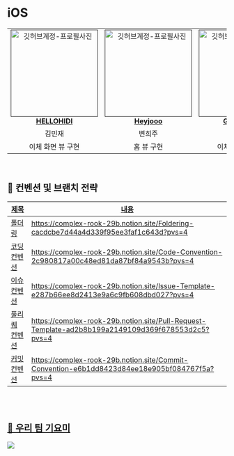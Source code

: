 # iOS
<div align="center">
</div>

<table align="center">
    <tr align="center">
        <td style="min-width: 150px;">
            <a href="">
              <img src="https://avatars.githubusercontent.com/u/60292150?v=4" width="200" alt="깃허브계정-프로필사진">
              <br />
              <b>HELLOHIDI</b>
            </a>
        </td>
      <td style="min-width: 150px;">
            <a href="">
              <img src="https://avatars.githubusercontent.com/u/97782228?v=4" width="200" alt="깃허브계정-프로필사진">
              <br />
              <b>Heyjooo</b>
            </a>
        </td>
      <td style="min-width: 150px;">
            <a href="">
              <img src="https://avatars.githubusercontent.com/u/70939232?v=4" width="200" alt="깃허브계정-프로필사진">
              <br />
              <b>Godsamble</b>
            </a>
        </td>
    </tr>
    <tr align="center">
        <td>
            김민재 <br/>
      </td>
       <td>
            변희주 <br/>
      </td>
       <td>
            곽성준 <br/>
      </td>
    </tr>
    <tr align="center">
        <td>
           이체 화면 뷰 구현  <br/>
      </td>
       <td>
            홈 뷰 구현 <br/>
      </td>
       <td>
            이체 목록 뷰 구현 <br/>
      </td>
    </tr>
</table>

<br>
<h2>  📄 컨벤션 및 브랜치 전략 </h2>

<a href="" />

| 제목        | 내용                                                                             |
| ----------- | -------------------------------------------------------------------------------- |
|폴더링|https://complex-rook-29b.notion.site/Foldering-cacdcbe7d44a4d339f95ee3faf1c643d?pvs=4|
|코딩 컨벤션|https://complex-rook-29b.notion.site/Code-Convention-2c980817a00c48ed81da87bf84a9543b?pvs=4|
|이슈 컨벤션|https://complex-rook-29b.notion.site/Issue-Template-e287b66ee8d2413e9a6c9fb608dbd027?pvs=4|
|풀리퀘 컨벤션|https://complex-rook-29b.notion.site/Pull-Request-Template-ad2b8b199a2149109d369f678553d2c5?pvs=4|
|커밋 컨벤션|https://complex-rook-29b.notion.site/Commit-Convention-e6b1dd8423d84ee18e905bf084767f5a?pvs=4|
<br/>

<br/>

<h2> 📸 우리 팀 기요미</h2>
<img src="https://github.com/GO-SOPT-SOLSOL/SOLSOL-iOS/assets/97782228/9c056547-de98-45a4-9e8c-eaaceb379f48">
